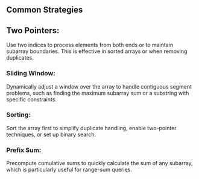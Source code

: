 ## Common Strategies
## Two Pointers:
Use two indices to process elements from both ends or to maintain subarray boundaries. This is effective in sorted arrays or when removing duplicates.

### Sliding Window:
Dynamically adjust a window over the array to handle contiguous segment problems, such as finding the maximum subarray sum or a substring with specific constraints.

### Sorting:
Sort the array first to simplify duplicate handling, enable two-pointer techniques, or set up binary search.

### Prefix Sum:
Precompute cumulative sums to quickly calculate the sum of any subarray, which is particularly useful for range-sum queries.